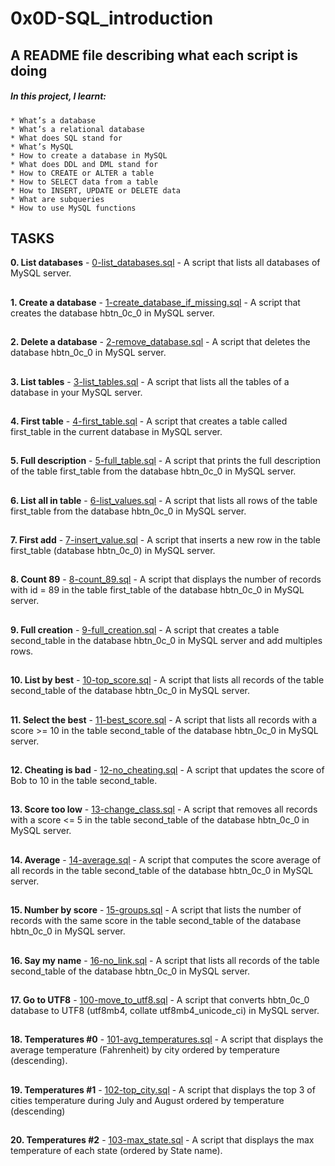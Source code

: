 # 0x0D-SQL_introduction

## A README file describing what each script is doing

##### In this project, I learnt:

    * What’s a database
    * What’s a relational database
    * What does SQL stand for
    * What’s MySQL
    * How to create a database in MySQL
    * What does DDL and DML stand for
    * How to CREATE or ALTER a table
    * How to SELECT data from a table
    * How to INSERT, UPDATE or DELETE data
    * What are subqueries
    * How to use MySQL functions

## TASKS
__0. List databases__ - [0-list_databases.sql](./0-list_databases.sql) - A script that lists all databases of MySQL server.
##
__1. Create a database__ - [1-create_database_if_missing.sql](./1-create_database_if_missing.sql) - A script that creates the database hbtn_0c_0 in MySQL server.
##
__2. Delete a database__ - [2-remove_database.sql](./2-remove_database.sql) - A script that deletes the database hbtn_0c_0 in MySQL server.
##
__3. List tables__ - [3-list_tables.sql](./3-list_tables.sql) - A script that lists all the tables of a database in your MySQL server.
##
__4. First table__ - [4-first_table.sql](./4-first_table.sql) - A script that creates a table called first_table in the current database in MySQL server.
##
__5. Full description__ - [5-full_table.sql](./5-full_table.sql) - A script that prints the full description of the table first_table from the database hbtn_0c_0 in MySQL server.
##
__6. List all in table__ - [6-list_values.sql](./6-list_values.sql) - A script that lists all rows of the table first_table from the database hbtn_0c_0 in MySQL server.
##
__7. First add__ - [7-insert_value.sql](./7-insert_value.sql) - A script that inserts a new row in the table first_table (database hbtn_0c_0) in MySQL server.
##
__8. Count 89__ - [8-count_89.sql](./8-count_89.sql) - A script that displays the number of records with id = 89 in the table first_table of the database hbtn_0c_0 in MySQL server.
##
__9. Full creation__ - [9-full_creation.sql](./9-full_creation.sql) - A script that creates a table second_table in the database hbtn_0c_0 in MySQL server and add multiples rows.
##
__10. List by best__ - [10-top_score.sql](./10-top_score.sql) - A script that lists all records of the table second_table of the database hbtn_0c_0 in MySQL server.
##
__11. Select the best__ - [11-best_score.sql](./11-best_score.sql) - A script that lists all records with a score >= 10 in the table second_table of the database hbtn_0c_0 in MySQL server.
##
__12. Cheating is bad__ - [12-no_cheating.sql](./12-no_cheating.sql) - A script that updates the score of Bob to 10 in the table second_table.
##
__13. Score too low__ - [13-change_class.sql](./13-change_class.sql) - A script that removes all records with a score <= 5 in the table second_table of the database hbtn_0c_0 in MySQL server.
##
__14. Average__ - [14-average.sql](./14-average.sql) - A script that computes the score average of all records in the table second_table of the database hbtn_0c_0 in MySQL server.
##
__15. Number by score__ - [15-groups.sql](./15-groups.sql) - A script that lists the number of records with the same score in the table second_table of the database hbtn_0c_0 in MySQL server.
##
__16. Say my name__ - [16-no_link.sql](./16-no_link.sql) - A script that lists all records of the table second_table of the database hbtn_0c_0 in MySQL server.
##
__17. Go to UTF8__ - [100-move_to_utf8.sql](./100-move_to_utf8.sql) - A script that converts hbtn_0c_0 database to UTF8 (utf8mb4, collate utf8mb4_unicode_ci) in MySQL server.
##
__18. Temperatures #0__ - [101-avg_temperatures.sql](./101-avg_temperatures.sql) - A script that displays the average temperature (Fahrenheit) by city ordered by temperature (descending).
##
__19. Temperatures #1__ - [102-top_city.sql](./102-top_city.sql) - A script that displays the top 3 of cities temperature during July and August ordered by temperature (descending)
##
__20. Temperatures #2__ - [103-max_state.sql](./103-max_state.sql) - A script that displays the max temperature of each state (ordered by State name).
##


